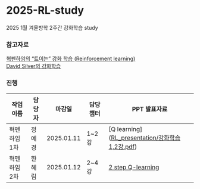 # 2025-RL-study
2025 1월 겨울방학 2주간 강화학습 study

### 참고자료
[혁펜하임의 “트이는” 강화 학습 (Reinforcement learning)](https://youtu.be/cvctS4xWSaU?si=8Kiztne25z0bkCJ9) </br>
[David Silver의 강화학습](https://www.davidsilver.uk/teaching/)

### 진행
|작업 이름|담당자|마감일|담당 챕터|PPT 발표자료|
| ------ | ------ | ------ | ------ | ------ |
| 혁펜하임 1차 |정예경|2025.01.11|1~2강|[Q learning]([RL_presentation/강화학습 1,2강.pdf](https://github.com/Gongneung-AI-Research-Club-GARC/2025-RL-study/blob/main/RL_presentation/%EA%B0%95%ED%99%94%ED%95%99%EC%8A%B5%201%2C2%EA%B0%95.pdf))|
| 혁펜하임 2차 |한혜림|2025.01.12|2~4강|[2 step Q-learning](https://docs.google.com/presentation/d/1J2tnSYTtapiFzgFyTuJnKR_l-qLsQVBQseM2bjsUo1U/edit?usp=sharing)|

